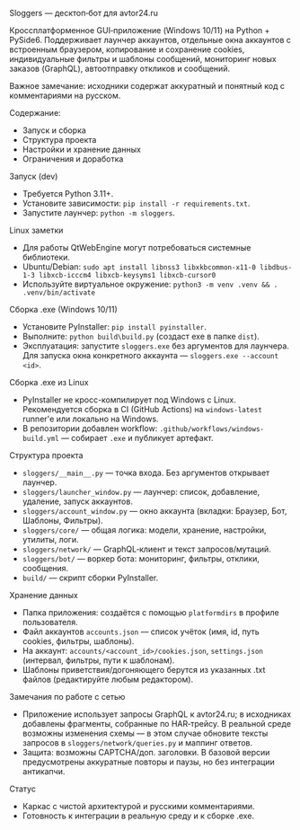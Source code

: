 Sloggers — десктоп‑бот для avtor24.ru

Кроссплатформенное GUI‑приложение (Windows 10/11) на Python + PySide6.
Поддерживает лаунчер аккаунтов, отдельные окна аккаунтов с встроенным браузером,
копирование и сохранение cookies, индивидуальные фильтры и шаблоны сообщений,
мониторинг новых заказов (GraphQL), автоотправку откликов и сообщений.

Важное замечание: исходники содержат аккуратный и понятный код с комментариями на русском.

Содержание:
- Запуск и сборка
- Структура проекта
- Настройки и хранение данных
- Ограничения и доработка

Запуск (dev)
- Требуется Python 3.11+.
- Установите зависимости: `pip install -r requirements.txt`.
- Запустите лаунчер: `python -m sloggers`.

Linux заметки
- Для работы QtWebEngine могут потребоваться системные библиотеки.
- Ubuntu/Debian: `sudo apt install libnss3 libxkbcommon-x11-0 libdbus-1-3 libxcb-icccm4 libxcb-keysyms1 libxcb-cursor0`
- Используйте виртуальное окружение: `python3 -m venv .venv && . .venv/bin/activate`

Сборка .exe (Windows 10/11)
- Установите PyInstaller: `pip install pyinstaller`.
- Выполните: `python build\build.py` (создаст exe в папке `dist`).
- Эксплуатация: запустите `sloggers.exe` без аргументов для лаунчера. Для запуска
  окна конкретного аккаунта — `sloggers.exe --account <id>`.

Сборка .exe из Linux
- PyInstaller не кросс-компилирует под Windows с Linux. Рекомендуется сборка в CI
  (GitHub Actions) на `windows-latest` runner'е или локально на Windows.
- В репозитории добавлен workflow: `.github/workflows/windows-build.yml` — собирает `.exe` и публикует артефакт.

Структура проекта
- `sloggers/__main__.py` — точка входа. Без аргументов открывает лаунчер.
- `sloggers/launcher_window.py` — лаунчер: список, добавление, удаление, запуск аккаунтов.
- `sloggers/account_window.py` — окно аккаунта (вкладки: Браузер, Бот, Шаблоны, Фильтры).
- `sloggers/core/` — общая логика: модели, хранение, настройки, утилиты, логи.
- `sloggers/network/` — GraphQL‑клиент и текст запросов/мутаций.
- `sloggers/bot/` — воркер бота: мониторинг, фильтры, отклики, сообщения.
- `build/` — скрипт сборки PyInstaller.

Хранение данных
- Папка приложения: создаётся с помощью `platformdirs` в профиле пользователя.
- Файл аккаунтов `accounts.json` — список учёток (имя, id, путь cookies, фильтры, шаблоны).
- На аккаунт: `accounts/<account_id>/cookies.json`, `settings.json` (интервал, фильтры, пути к шаблонам).
- Шаблоны приветствия/догоняющего берутся из указанных .txt файлов (редактируйте любым редактором).

Замечания по работе с сетью
- Приложение использует запросы GraphQL к avtor24.ru; в исходниках добавлены фрагменты,
  собранные по HAR‑трейсу. В реальной среде возможны изменения схемы — в этом случае
  обновите тексты запросов в `sloggers/network/queries.py` и маппинг ответов.
- Защита: возможны CAPTCHA/доп. заголовки. В базовой версии предусмотрены аккуратные повторы
  и паузы, но без интеграции антикапчи.

Статус
- Каркас с чистой архитектурой и русскими комментариями.
- Готовность к интеграции в реальную среду и к сборке .exe.
